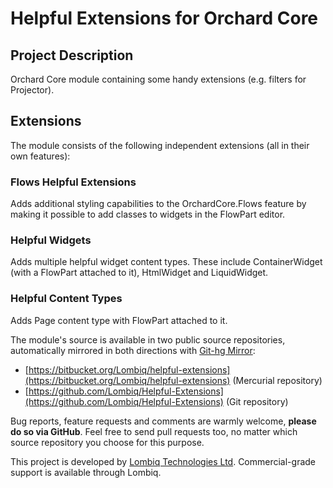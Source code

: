 # Helpful Extensions for Orchard Core



## Project Description

Orchard Core module containing some handy extensions (e.g. filters for Projector).


## Extensions

The module consists of the following independent extensions (all in their own features):

### Flows Helpful Extensions

Adds additional styling capabilities to the OrchardCore.Flows feature by making it possible to add classes to widgets in the FlowPart editor.

### Helpful Widgets

Adds multiple helpful widget content types. These include ContainerWidget (with a FlowPart attached to it), HtmlWidget and LiquidWidget.

### Helpful Content Types

Adds Page content type with FlowPart attached to it.

The module's source is available in two public source repositories, automatically mirrored in both directions with [Git-hg Mirror](https://githgmirror.com):

- [https://bitbucket.org/Lombiq/helpful-extensions](https://bitbucket.org/Lombiq/helpful-extensions) (Mercurial repository)
- [https://github.com/Lombiq/Helpful-Extensions](https://github.com/Lombiq/Helpful-Extensions) (Git repository)

Bug reports, feature requests and comments are warmly welcome, **please do so via GitHub**.
Feel free to send pull requests too, no matter which source repository you choose for this purpose.

This project is developed by [Lombiq Technologies Ltd](http://lombiq.com/). Commercial-grade support is available through Lombiq.